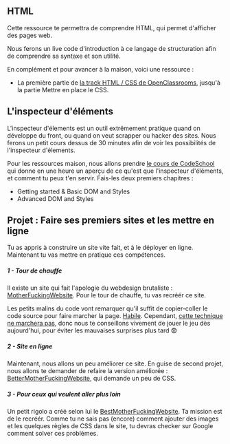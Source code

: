 HTML
----------
Cette ressource te permettra de comprendre HTML, qui permet d'afficher des pages web. <br>

Nous ferons un live code d'introduction à ce langage de structuration afin de comprendre sa syntaxe et son utilité.  <br>

En complément et pour avancer à la maison, voici une ressource :  <br>

* La première partie de [la track HTML / CSS de OpenClassrooms](https://openclassrooms.com/courses/apprenez-a-creer-votre-site-web-avec-html5-et-css3), jusqu'à la partie Mettre en place le CSS.

L'inspecteur d'éléments
---------------------------

L'inspecteur d'élements est un outil extrêmement pratique quand on développe du front, ou quand on veut scrapper ou hacker des sites. Nous ferons un petit cours dessus de 30 minutes afin de voir les possibilités de l'inspecteur d'élements.  <br>

Pour les ressources maison, nous allons prendre [le cours de CodeSchool](http://discover-devtools.codeschool.com/) qui donne en une heure un aperçu de ce qu'est que l'inspecteur d'éléments, et comment tu peux t'en servir. Fais-les deux premiers chapitres : <br>

* Getting started & Basic DOM and Styles
* Advanced DOM and Styles


Projet : Faire ses premiers sites et les mettre en ligne
-----------------------------------------------

Tu as appris à construire un site vite fait, et à le déployer en ligne. Maintenant tu vas mettre en pratique ces compétences.

##### 1 - Tour de chauffe

Il existe un site qui fait l'apologie du webdesign brutaliste : [MotherFuckingWebsite](http://motherfuckingwebsite.com/). Pour le tour de chauffe, tu vas recréér ce site. <br>

Les petits malins du code vont remarquer qu'il suffit de copier-coller le code source pour faire marcher la page. [Habile](https://www.youtube.com/watch?v=18SNR9c09is). Cependant, [cette technique ne marchera pas](https://xkcd.com/1605/), donc nous te conseillons vivement de jouer le jeu dès aujourd'hui, pour éviter les mauvaises surprises plus tard 😨

##### 2 -  Site en ligne

Maintenant, nous allons un peu améliorer ce site. En guise de second projet, nous allons te demander de refaire la version améliorée : [BetterMotherFuckingWebsite](http://bettermotherfuckingwebsite.com/), qui demande un peu de CSS. 

##### 3 - Pour ceux qui veulent aller plus loin

Un petit rigolo a créé selon lui le [BestMotherFuckingWebsite](https://thebestmotherfucking.website/). Ta mission est de le recréér. Comme tu ne sais pas (encore) comment ajouter des images et les quelques règles de CSS dans le site, tu devras checker sur Google comment solver ces problèmes.
